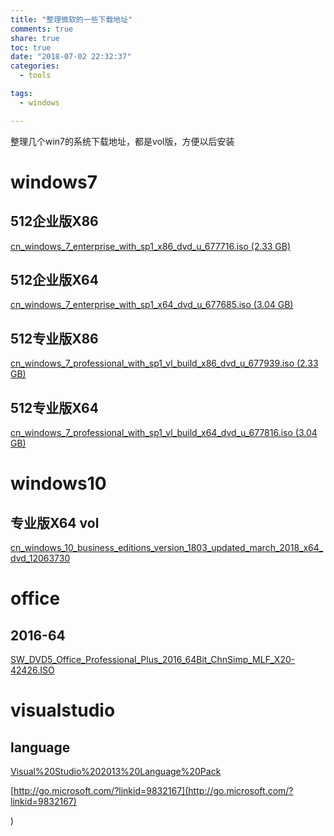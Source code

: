 ```yaml
---
title: "整理微软的一些下载地址"
comments: true
share: true
toc: true
date: "2018-07-02 22:32:37"
categories:
  - tools

tags:
  - windows

---
```





整理几个win7的系统下载地址，都是vol版，方便以后安装


<!--more-->

 
# windows7

## 512企业版X86
[cn_windows_7_enterprise_with_sp1_x86_dvd_u_677716.iso (2.33 GB)](ed2k://|file|cn_windows_7_enterprise_with_sp1_x86_dvd_u_677716.iso|2502856704|B3C25EA4DD88D7E54F22D3C3E78C410B|/)


## 512企业版X64
[cn_windows_7_enterprise_with_sp1_x64_dvd_u_677685.iso (3.04 GB)](ed2k://|file|cn_windows_7_enterprise_with_sp1_x64_dvd_u_677685.iso|3265574912|E9DB2607EA3B3540F3FE2E388F8C53C4|/)


## 512专业版X86
[cn_windows_7_professional_with_sp1_vl_build_x86_dvd_u_677939.iso (2.33 GB)](ed2k://|file|cn_windows_7_professional_with_sp1_vl_build_x86_dvd_u_677939.iso|2502909952|935E5B4B754527BE3C238FA6ABDD9B86|/)


## 512专业版X64
[cn_windows_7_professional_with_sp1_vl_build_x64_dvd_u_677816.iso (3.04 GB)](ed2k://|file|cn_windows_7_professional_with_sp1_vl_build_x64_dvd_u_677816.iso|3266004992|5A52F4CCEFA71797D58389B397038B2F|/)


# windows10

## 专业版X64 vol
[cn_windows_10_business_editions_version_1803_updated_march_2018_x64_dvd_12063730](ed2k://|file|cn_windows_10_business_editions_version_1803_updated_march_2018_x64_dvd_12063730.iso|4634574848|5674B3586C866EB2F47D7736A1FDE27A|/)

# office

## 2016-64

[SW_DVD5_Office_Professional_Plus_2016_64Bit_ChnSimp_MLF_X20-42426.ISO](ed2k://|file|SW_DVD5_Office_Professional_Plus_2016_64Bit_ChnSimp_MLF_X20-42426.ISO|1123452928|31087A00FF67D4F5B4CBF4AA07C3433B|/)

# visualstudio

## language

[Visual%20Studio%202013%20Language%20Pack](https://my.visualstudio.com/Downloads?q=Visual%20Studio%202013%20Language%20Pack)

[http://go.microsoft.com/?linkid=9832167](http://go.microsoft.com/?linkid=9832167)




)